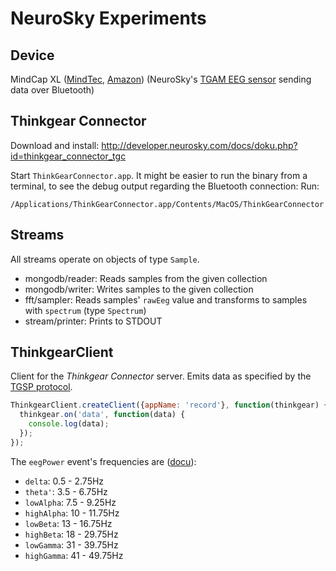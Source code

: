 NeuroSky Experiments
====================

Device
------
MindCap XL ([MindTec](http://www.mindtecstore.com/en/mindcap-xl), [Amazon](http://www.amazon.de/MindCap-XL/dp/B00H8NQ75Y))
(NeuroSky's [TGAM EEG sensor](http://store.neurosky.com/products/eeg-tgam) sending data over Bluetooth)

Thinkgear Connector
-------------------
Download and install: http://developer.neurosky.com/docs/doku.php?id=thinkgear_connector_tgc

Start `ThinkGearConnector.app`. It might be easier to run the binary from a terminal, to see the debug output regarding the Bluetooth connection:
Run:
```
/Applications/ThinkGearConnector.app/Contents/MacOS/ThinkGearConnector
```

Streams
-------
All streams operate on objects of type `Sample`.
- mongodb/reader: Reads samples from the given collection
- mongodb/writer: Writes samples to the given collection
- fft/sampler: Reads samples' `rawEeg` value and transforms to samples with `spectrum` (type `Spectrum`)
- stream/printer: Prints to STDOUT

ThinkgearClient
---------------
Client for the *Thinkgear Connector* server.
Emits data as specified by the [TGSP protocol](http://developer.neurosky.com/docs/lib/exe/fetch.php?media=thinkgear_socket_protocol.pdf).

```js
ThinkgearClient.createClient({appName: 'record'}, function(thinkgear) {
  thinkgear.on('data', function(data) {
    console.log(data);
  });
});
```

The `eegPower` event's frequencies are ([docu](http://developer.neurosky.com/docs/doku.php?id=thinkgear_communications_protocol)):
- `delta`: 0.5 - 2.75Hz
- `theta'`: 3.5 - 6.75Hz
- `lowAlpha`: 7.5 - 9.25Hz
- `highAlpha`: 10 - 11.75Hz
- `lowBeta`: 13 - 16.75Hz
- `highBeta`: 18 - 29.75Hz
- `lowGamma`: 31 - 39.75Hz
- `highGamma`: 41 - 49.75Hz
